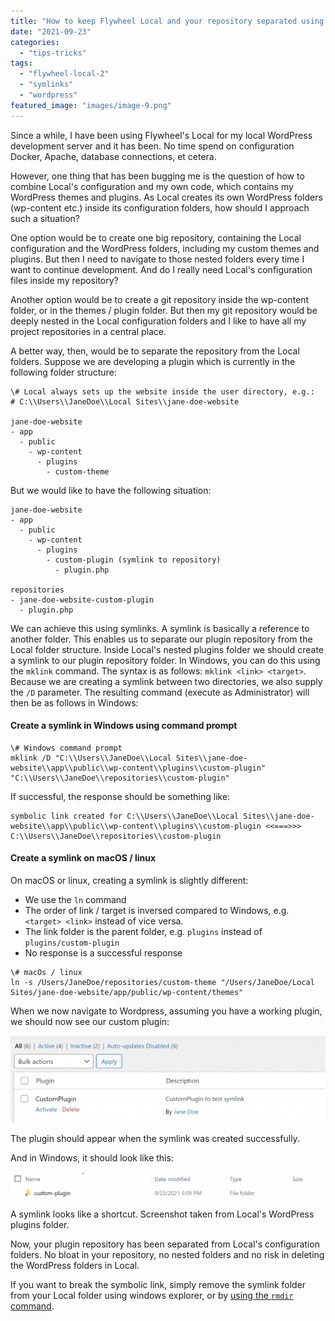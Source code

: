 ```yaml
---
title: "How to keep Flywheel Local and your repository separated using symlinks"
date: "2021-09-23"
categories: 
  - "tips-tricks"
tags: 
  - "flywheel-local-2"
  - "symlinks"
  - "wordpress"
featured_image: "images/image-9.png"
---
```


Since a while, I have been using Flywheel's Local for my local WordPress development server and it has been. No time spend on configuration Docker, Apache, database connections, et cetera.

However, one thing that has been bugging me is the question of how to combine Local's configuration and my own code, which contains my WordPress themes and plugins. As Local creates its own WordPress folders (wp-content etc.) inside its configuration folders, how should I approach such a situation?

One option would be to create one big repository, containing the Local configuration and the WordPress folders, including my custom themes and plugins. But then I need to navigate to those nested folders every time I want to continue development. And do I really need Local's configuration files inside my repository?

Another option would be to create a git repository inside the wp-content folder, or in the themes / plugin folder. But then my git repository would be deeply nested in the Local configuration folders and I like to have all my project repositories in a central place.

A better way, then, would be to separate the repository from the Local folders. Suppose we are developing a plugin which is currently in the following folder structure:

```generic
\# Local always sets up the website inside the user directory, e.g.:
# C:\\Users\\JaneDoe\\Local Sites\\jane-doe-website

jane-doe-website
- app
  - public
    - wp-content
      - plugins
        - custom-theme
```

But we would like to have the following situation:

```generic
jane-doe-website
- app
  - public
    - wp-content
      - plugins
        - custom-plugin (symlink to repository)
          - plugin.php

repositories
- jane-doe-website-custom-plugin
  - plugin.php
```

We can achieve this using symlinks. A symlink is basically a reference to another folder. This enables us to separate our plugin repository from the Local folder structure. Inside Local's nested plugins folder we should create a symlink to our plugin repository folder. In Windows, you can do this using the `mklink` command. The syntax is as follows: `mklink <link> <target>`. Because we are creating a symlink between two directories, we also supply the `/D` parameter. The resulting command (execute as Administrator) will then be as follows in Windows:

#### Create a symlink in Windows using command prompt

```shell
\# Windows command prompt
mklink /D "C:\\Users\\JaneDoe\\Local Sites\\jane-doe-website\\app\\public\\wp-content\\plugins\\custom-plugin" "C:\\Users\\JaneDoe\\repositories\\custom-plugin"
```

If successful, the response should be something like:

```shell
symbolic link created for C:\\Users\\JaneDoe\\Local Sites\\jane-doe-website\\app\\public\\wp-content\\plugins\\custom-plugin <<===>>> C:\\Users\\JaneDoe\\repositories\\custom-plugin
```

#### Create a symlink on macOS / linux

On macOS or linux, creating a symlink is slightly different:

- We use the `ln` command
- The order of link / target is inversed compared to Windows, e.g. `<target> <link>` instead of vice versa.
- The link folder is the parent folder, e.g. `plugins` instead of `plugins/custom-plugin`
- No response is a successful response

```shell
\# macOs / linux
ln -s /Users/JaneDoe/repositories/custom-theme "/Users/JaneDoe/Local Sites/jane-doe-website/app/public/wp-content/themes"
```

When we now navigate to Wordpress, assuming you have a working plugin, we should now see our custom plugin:

![](images/image-8-1024x283.png)

The plugin should appear when the symlink was created successfully.

And in Windows, it should look like this:

![](images/image-9-1024x85.png)

A symlink looks like a shortcut. Screenshot taken from Local's WordPress plugins folder.

Now, your plugin repository has been separated from Local's configuration folders. No bloat in your repository, no nested folders and no risk in deleting the WordPress folders in Local.

If you want to break the symbolic link, simply remove the symlink folder from your Local folder using windows explorer, or by [using the `rmdir` command](https://superuser.com/a/306618/519768).
